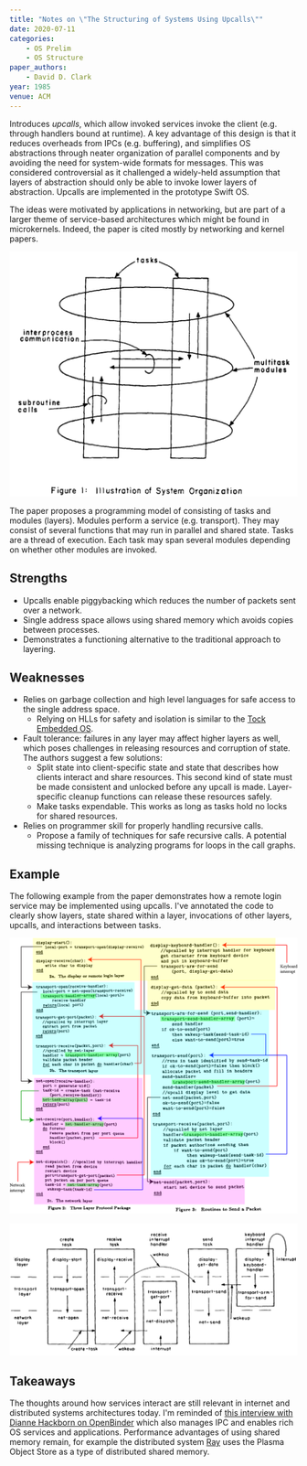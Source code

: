 ```yaml
---
title: "Notes on \"The Structuring of Systems Using Upcalls\""
date: 2020-07-11
categories:
    - OS Prelim
    - OS Structure
paper_authors:
    - David D. Clark
year: 1985
venue: ACM
---
```


Introduces *upcalls*, which allow invoked services invoke the client (e.g. through handlers bound at runtime).
A key advantage of this design is that it reduces overheads from IPCs (e.g. buffering),
and simplifies OS abstractions through neater organization of parallel components and by avoiding the need for system-wide formats for messages.
This was considered controversial as it challenged a widely-held assumption that layers of abstraction should only be able to invoke lower layers of abstraction.
Upcalls are implemented in the prototype Swift OS.

The ideas were motivated by applications in networking, but are part of a larger theme of service-based architectures which might be found in microkernels.
Indeed, the paper is cited mostly by networking and kernel papers.

![Upcalls design](/data/pictures/posts/os_prelim/upcalls_design.png)

The paper proposes a programming model of consisting of tasks and modules (layers). Modules perform a service (e.g. transport).
They may consist of several functions that may run in parallel and shared state.
Tasks are a thread of execution. Each task may span several modules depending on whether other modules are invoked.

## Strengths

- Upcalls enable piggybacking which reduces the number of packets sent over a network.
- Single address space allows using shared memory which avoids copies between processes.
- Demonstrates a functioning alternative to the traditional approach to layering.

## Weaknesses

- Relies on garbage collection and high level languages for safe access to the single address space.
  - Relying on HLLs for safety and isolation is similar to the [Tock Embedded OS](https://sing.stanford.edu/site/publications/levy17-tock.pdf).
- Fault tolerance: failures in any layer may affect higher layers as well, which poses challenges in releasing resources and corruption of state. The authors suggest a few solutions:
  - Split state into client-specific state and state that describes how clients interact and share resources. This second kind of state must be made consistent and unlocked before any upcall is made. Layer-specific cleanup functions can release these resources safely.
  - Make tasks expendable. This works as long as tasks hold no locks for shared resources.
- Relies on programmer skill for properly handling recursive calls.
  - Propose a family of techniques for safe recursive calls. A potential missing technique is analyzing programs for loops in the call graphs.

## Example

The following example from the paper demonstrates how a remote login service may be implemented using upcalls. I've annotated the code to clearly show layers, state shared within a layer, invocations of other layers, upcalls, and interactions between tasks.

![Upcalls code](/data/pictures/posts/os_prelim/upcalls_code_annotated.png)

![Upcalls code diagram](/data/pictures/posts/os_prelim/upcalls_code_diagram.png)

## Takeaways

The thoughts around how services interact are still relevant in internet and distributed systems architectures today.
I'm reminded of [this interview with Dianne Hackborn on OpenBinder](https://www.osnews.com/story/13674/introduction-to-openbinder-and-interview-with-dianne-hackborn/)
which also manages IPC and enables rich OS services and applications.
Performance advantages of using shared memory remain, for example the distributed system [Ray](https://ray.io/) uses the Plasma Object Store as a type of distributed shared memory.
